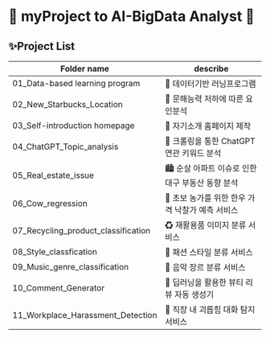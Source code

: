 # 🔹 myProject to __AI-BigData Analyst__ 🔹
## ✨Project List

| Folder name | describe |
| --- | --- |
| 01_Data-based learning program | 💚 데이터기반 러닝프로그램 |
| 02_New_Starbucks_Location | 📕 문해능력 저하에 따른 요인분석 |
| 03_Self-introduction homepage | 🎀 자기소개 홈페이지 제작 |
| 04_ChatGPT_Topic_analysis | 🔎 크롤링을 통한 ChatGPT 연관 키워드 분석 |
| 05_Real_estate_issue | 🏙 순살 아파트 이슈로 인한 대구 부동산 동향 분석 |
| 06_Cow_regression | 🍖 초보 농가를 위한 한우 가격 낙찰가 예측 서비스 |
| 07_Recycling_product_classification | ♻ 재활용품 이미지 분류 서비스 |
| 08_Style_classfication | 👕 패션 스타일 분류 서비스 |
| 09_Music_genre_classification | 🎹 음악 장르 분류 서비스 |
| 10_Comment_Generator | 💄 딥러닝을 활용한 뷰티 리뷰 자동 생성기 |
| 11_Workplace_Harassment_Detection | 💢 직장 내 괴롭힘 대화 탐지 서비스 |
